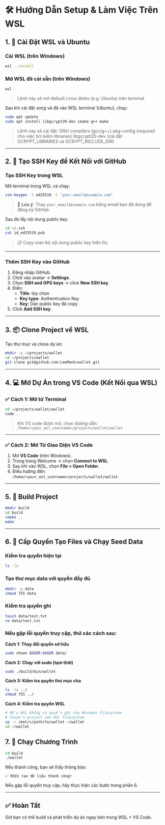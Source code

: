 # 🛠️ Hướng Dẫn Setup & Làm Việc Trên WSL

## 1. 🚀 Cài Đặt WSL và Ubuntu

### Cài WSL (trên Windows)

```bash
wsl --install
```

### Mở WSL đã cài sẵn (trên Windows)

```bash
wsl
```

> Lệnh này sẽ mở default Linux distro (e.g: Ubuntu) trên terminal

Sau khi cài đặt xong và đã vào WSL terminal (Ubuntu), chạy:

```bash
sudo apt update
sudo apt install libgcrypt20-dev cmake g++ make
```

> Lệnh này sẽ cài đặt:
> GNU compilers (gcc/g++)
> pkg-config (required cho việc tìm kiếm libraries)
> libgcrypt20-dev (cài đặt GCRYPT_LIBRARIES và GCRYPT_INCLUDE_DIR)

---

## 2. 🔐 Tạo SSH Key để Kết Nối với GitHub

### Tạo SSH Key trong WSL

Mở terminal trong WSL và chạy:

```bash
ssh-keygen -t ed25519 -C "your_email@example.com"
```

> 📝 **Lưu ý**: Thay `your_email@example.com` bằng email bạn đã dùng để đăng ký GitHub.

Sau đó lấy nội dung public key:

```bash
cd ~/.ssh
cat id_ed25519.pub
```

> 📋 Copy toàn bộ nội dung public key hiển thị.

---

### Thêm SSH Key vào GitHub

1. Đăng nhập GitHub.
2. Click vào avatar → **Settings**.
3. Chọn **SSH and GPG keys** → click **New SSH key**.
4. Điền:
   - **Title**: tùy chọn
   - **Key type**: Authentication Key
   - **Key**: Dán public key đã copy
5. Click **Add SSH key**.

---

## 3. 📦 Clone Project về WSL

Tạo thư mục và clone dự án:

```bash
mkdir -p ~/projects/wallet
cd ~/projects/wallet
git clone git@github.com:LeeManh/wallet.git
```

---

## 4. 💻 Mở Dự Án trong VS Code (Kết Nối qua WSL)

### ✅ Cách 1: Mở từ Terminal

```bash
cd ~/projects/wallet/wallet
code .
```

> Khi VS code được mở, chọn đường dẫn:  
> `/home/<your_wsl_username>/projects/wallet/wallet`

---

### ✅ Cách 2: Mở Từ Giao Diện VS Code

1. Mở **VS Code** (trên Windows).
2. Trong trang Welcome → chọn **Connect to WSL**.
3. Sau khi vào WSL, chọn **File > Open Folder**.
4. Điều hướng đến:  
   `/home/<your_wsl_username>/projects/wallet/wallet`

---

## 5. 🔨 Build Project

```bash
mkdir build
cd build
cmake ..
make
```

---

## 6. 🔐 Cấp Quyền Tạo Files và Chạy Seed Data

### Kiểm tra quyền hiện tại

```bash
ls -la
```

### Tạo thư mục data với quyền đầy đủ

```bash
mkdir -p data
chmod 755 data
```

### Kiểm tra quyền ghi

```bash
touch data/test.txt
rm data/test.txt
```

### Nếu gặp lỗi quyền truy cập, thử các cách sau:

**Cách 1: Thay đổi quyền sở hữu**

```bash
sudo chown $USER:$USER data/
```

**Cách 2: Chạy với sudo (tạm thời)**

```bash
sudo ./build/bin/wallet
```

**Cách 3: Kiểm tra quyền thư mục cha**

```bash
ls -la ../
chmod 755 ../
```

**Cách 4: Kiểm tra quyền WSL**

```bash
# Nếu WSL không có quyền ghi vào Windows filesystem
# Chuyển project vào WSL filesystem
cp -r /mnt/c/path/to/wallet ~/wallet
cd ~/wallet
```

## 7. 🚀 Chạy Chương Trình

```bash
cd build
./wallet
```

Nếu thành công, bạn sẽ thấy thông báo:

```
✅ Khởi tạo dữ liệu thành công!
```

Nếu gặp lỗi quyền truy cập, hãy thực hiện các bước trong phần 6.

---

## ✅ Hoàn Tất

Giờ bạn có thể build và phát triển dự án ngay bên trong WSL + VS Code.
